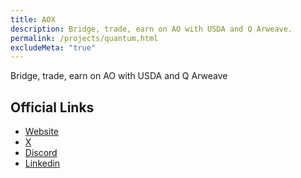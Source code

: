 ```yaml
---
title: AOX
description: Bridge, trade, earn on AO with USDA and Q Arweave.
permalink: /projects/quantum.html
excludeMeta: "true"
---
```


Bridge, trade, earn on AO with USDA and Q Arweave

## Official Links

- [Website](https://www.astrousd.com/)
- [X](https://twitter.com/AstroUSD)
- [Discord](https://discord.com/invite/NpNRtNE6PN)
- [Linkedin](https://www.linkedin.com/company/astro-labs1/)
